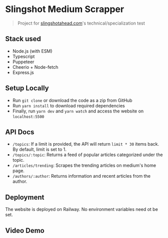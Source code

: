 # Slingshot Medium Scrapper

> Project for [slingshotahead.com](https://slingshotahead.com)'s technical/specialization test

## Stack used

- Node.js (with ESM)
- Typescript
- Puppeteer
- Cheerio + Node-fetch
- Express.js

## Setup Locally

- Run `git clone` or download the code as a zip from GitHub
- Run `yarn install` to download required dependencies
- Finally, run `yarn dev` and `yarn watch` and access the website on `localhost:5500`

## API Docs

- `/topics`: If a limit is provided, the API will return `limit * 30` items back. By default, limit is set to 1.
- `/topics/:topic`: Returns a feed of popular articles categorized under the topic.
- `/articles/trending`: Scrapes the trending articles on medium's home page.
- `/authors/:author`: Returns information and recent articles from the author.

## Deployment

The website is deployed on Railway. No environment variables need ot be set.

## Video Demo
